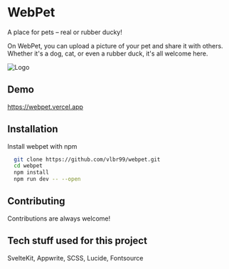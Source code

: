 
# WebPet

A place for pets – real or rubber ducky!

On WebPet, you can upload a picture of your pet and share it with others. Whether it's a dog, cat, or even a rubber duck, it's all welcome here.




![Logo](https://ik.imagekit.io/pmq6ogtx8l/og.png?updatedAt=1743788188469)


## Demo

https://webpet.vercel.app


## Installation

Install webpet with npm

```bash
  git clone https://github.com/vlbr99/webpet.git
  cd webpet
  npm install
  npm run dev -- --open
```
    
## Contributing

Contributions are always welcome!


## Tech stuff used for this project

SvelteKit, Appwrite, SCSS, Lucide, Fontsource  

